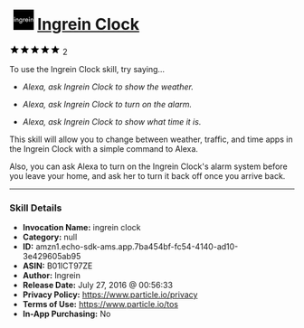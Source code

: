 # &nbsp;<img src="skill_icon" alt="Ingrein Clock icon" width="36"> [Ingrein Clock](http://alexa.amazon.com/#skills/amzn1.echo-sdk-ams.app.7ba454bf-fc54-4140-ad10-3e429605ab95)
![5 stars](../../images/ic_star_black_18dp_1x.png)![5 stars](../../images/ic_star_black_18dp_1x.png)![5 stars](../../images/ic_star_black_18dp_1x.png)![5 stars](../../images/ic_star_black_18dp_1x.png)![5 stars](../../images/ic_star_black_18dp_1x.png) 2

To use the Ingrein Clock skill, try saying...

* *Alexa, ask Ingrein Clock to show the weather.*

* *Alexa, ask Ingrein Clock to turn on the alarm.*

* *Alexa, ask Ingrein Clock to show what time it is.*

This skill will allow you to change between weather, traffic, and time apps in the Ingrein Clock with a simple command to Alexa.

Also, you can ask Alexa to turn on the Ingrein Clock's alarm system before you leave your home, and ask her to turn it back off once you arrive back.

***

### Skill Details

* **Invocation Name:** ingrein clock
* **Category:** null
* **ID:** amzn1.echo-sdk-ams.app.7ba454bf-fc54-4140-ad10-3e429605ab95
* **ASIN:** B01ICT97ZE
* **Author:** Ingrein
* **Release Date:** July 27, 2016 @ 00:56:33
* **Privacy Policy:** https://www.particle.io/privacy
* **Terms of Use:** https://www.particle.io/tos
* **In-App Purchasing:** No
